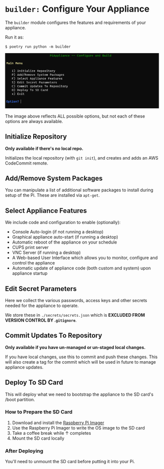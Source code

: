 # `builder:` Configure Your Appliance
The `builder` module configures the features and requirements of your appliance.

Run it as:
```console
$ poetry run python -m builder
```

![Builder Main Menu](../docs/img/builder_max_menu.png)

The image above reflects ALL possible options, but not each of these options are
always available.

## Initialize Repository
**Only available if there's no local repo.**

Initializes the local repository (with `git init`), and creates and adds an AWS
CodeCommit remote.

## Add/Remove System Packages
You can manipulate a list of additional software packages to install during setup of the Pi. These are installed via `apt-get`.

## Select Appliance Features
We include code and configuration to enable (optionally):
* Console Auto-login (if not running a desktop)
* Graphical appliance auto-start (if running a desktop)
* Automatic reboot of the appliance on your schedule
* CUPS print server
* VNC Server (if running a desktop)
* A Web-based User Interface which allows you to monitor, configure and control the appliance
* Automatic update of appliance code (both custom and system) upon appliance startup

## Edit Secret Parameters
Here we collect the various passwords, access keys and other secrets needed for
the appliance to operate.

We store these in `./secrets/secrets.json` which is **EXCLUDED FROM VERSION
CONTROL BY .`gitignore`**.

## Commit Updates To Repository
**Only available if you have un-managed or un-staged local changes.**

If you have local changes, use this to commit and push these changes. This will
also create a tag for the commit which will be used in future to manage
appliance updates.

## Deploy To SD Card
This will deploy what we need to bootstrap the appliance to the SD card's /boot
partition.

### How to Prepare the SD Card
1. Download and install the [Raspberry Pi Imager](https://www.raspberrypi.org/downloads/)
1. Use the Raspberry Pi Imager to write the OS image to the SD card
1. Take a coffee break while ↑ completes
1. Mount the SD card locally

### After Deploying
You'll need to unmount the SD card before putting it into your Pi.
